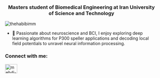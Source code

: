 <h3 align="center">Masters student of Biomedical Engineering at Iran University of Science and Technology</h3>

<p align="left"> <img src="https://komarev.com/ghpvc/?username=thehabibimm&label=Profile%20views&color=0e75b6&style=flat" alt="thehabibimm" /> </p>

- 🌱 Passionate about neuroscience and BCI, I enjoy exploring deep learning algorithms for P300 speller applications and decoding local field potentials to unravel neural information processing.

<h3 align="left">Connect with me:</h3>
<p align="left">
<a href="https://linkedin.com/in/mehdi-habibi-128630221" target="blank"><img align="center" src="https://raw.githubusercontent.com/rahuldkjain/github-profile-readme-generator/master/src/images/icons/Social/linked-in-alt.svg" alt="mehdi-habibi-128630221" height="30" width="40" /></a>
</p>

